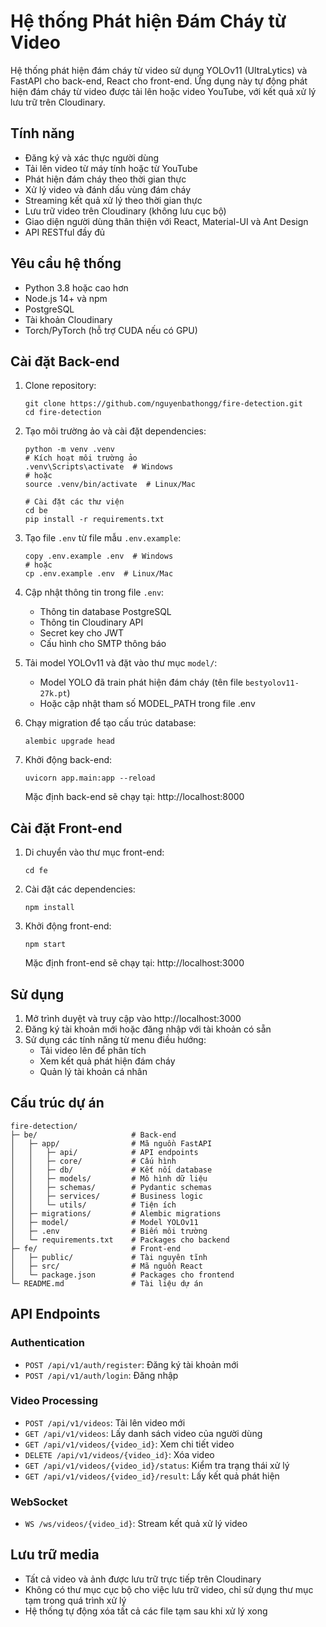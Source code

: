 # Hệ thống Phát hiện Đám Cháy từ Video

Hệ thống phát hiện đám cháy từ video sử dụng YOLOv11 (UltraLytics) và FastAPI cho back-end, React cho front-end. Ứng dụng này tự động phát hiện đám cháy từ video được tải lên hoặc video YouTube, với kết quả xử lý lưu trữ trên Cloudinary.

## Tính năng

- Đăng ký và xác thực người dùng
- Tải lên video từ máy tính hoặc từ YouTube
- Phát hiện đám cháy theo thời gian thực
- Xử lý video và đánh dấu vùng đám cháy
- Streaming kết quả xử lý theo thời gian thực 
- Lưu trữ video trên Cloudinary (không lưu cục bộ)
- Giao diện người dùng thân thiện với React, Material-UI và Ant Design
- API RESTful đầy đủ

## Yêu cầu hệ thống

- Python 3.8 hoặc cao hơn
- Node.js 14+ và npm
- PostgreSQL
- Tài khoản Cloudinary
- Torch/PyTorch (hỗ trợ CUDA nếu có GPU)

## Cài đặt Back-end

1. Clone repository:
   ```
   git clone https://github.com/nguyenbathongg/fire-detection.git
   cd fire-detection
   ```

2. Tạo môi trường ảo và cài đặt dependencies:
   ```
   python -m venv .venv
   # Kích hoạt môi trường ảo
   .venv\Scripts\activate  # Windows
   # hoặc
   source .venv/bin/activate  # Linux/Mac
   
   # Cài đặt các thư viện
   cd be
   pip install -r requirements.txt
   ```

3. Tạo file `.env` từ file mẫu `.env.example`:
   ```
   copy .env.example .env  # Windows
   # hoặc
   cp .env.example .env  # Linux/Mac
   ```

4. Cập nhật thông tin trong file `.env`:
   - Thông tin database PostgreSQL
   - Thông tin Cloudinary API
   - Secret key cho JWT
   - Cấu hình cho SMTP thông báo

5. Tải model YOLOv11 và đặt vào thư mục `model/`: 
   - Model YOLO đã train phát hiện đám cháy (tên file `bestyolov11-27k.pt`)
   - Hoặc cập nhật tham số MODEL_PATH trong file .env

6. Chạy migration để tạo cấu trúc database:
   ```
   alembic upgrade head
   ```

7. Khởi động back-end:
   ```
   uvicorn app.main:app --reload
   ```
   Mặc định back-end sẽ chạy tại: http://localhost:8000

## Cài đặt Front-end

1. Di chuyển vào thư mục front-end:
   ```
   cd fe
   ```

2. Cài đặt các dependencies:
   ```
   npm install
   ```

3. Khởi động front-end:
   ```
   npm start
   ```
   Mặc định front-end sẽ chạy tại: http://localhost:3000

## Sử dụng

1. Mở trình duyệt và truy cập vào http://localhost:3000
2. Đăng ký tài khoản mới hoặc đăng nhập với tài khoản có sẵn
3. Sử dụng các tính năng từ menu điều hướng:
   - Tải video lên để phân tích
   - Xem kết quả phát hiện đám cháy
   - Quản lý tài khoản cá nhân

## Cấu trúc dự án

```
fire-detection/
├─ be/                     # Back-end
│   ├─ app/                # Mã nguồn FastAPI
│   │   ├─ api/            # API endpoints 
│   │   ├─ core/           # Cấu hình
│   │   ├─ db/             # Kết nối database
│   │   ├─ models/         # Mô hình dữ liệu
│   │   ├─ schemas/        # Pydantic schemas
│   │   ├─ services/       # Business logic
│   │   └─ utils/          # Tiện ích
│   ├─ migrations/         # Alembic migrations
│   ├─ model/              # Model YOLOv11
│   ├─ .env                # Biến môi trường
│   └─ requirements.txt    # Packages cho backend
├─ fe/                     # Front-end
│   ├─ public/             # Tài nguyên tĩnh
│   ├─ src/                # Mã nguồn React
│   └─ package.json        # Packages cho frontend
└─ README.md               # Tài liệu dự án
```

## API Endpoints

### Authentication
- `POST /api/v1/auth/register`: Đăng ký tài khoản mới
- `POST /api/v1/auth/login`: Đăng nhập

### Video Processing
- `POST /api/v1/videos`: Tải lên video mới
- `GET /api/v1/videos`: Lấy danh sách video của người dùng
- `GET /api/v1/videos/{video_id}`: Xem chi tiết video
- `DELETE /api/v1/videos/{video_id}`: Xóa video
- `GET /api/v1/videos/{video_id}/status`: Kiểm tra trạng thái xử lý
- `GET /api/v1/videos/{video_id}/result`: Lấy kết quả phát hiện

### WebSocket
- `WS /ws/videos/{video_id}`: Stream kết quả xử lý video


## Lưu trữ media

- Tất cả video và ảnh được lưu trữ trực tiếp trên Cloudinary
- Không có thư mục cục bộ cho việc lưu trữ video, chỉ sử dụng thư mục tạm trong quá trình xử lý
- Hệ thống tự động xóa tất cả các file tạm sau khi xử lý xong 